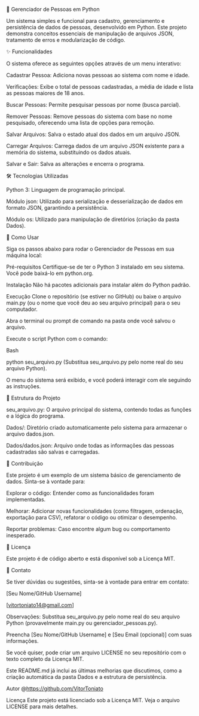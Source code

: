 🚀 Gerenciador de Pessoas em Python

Um sistema simples e funcional para cadastro, gerenciamento e persistência de dados de pessoas, desenvolvido em Python. Este projeto demonstra conceitos essenciais de manipulação de arquivos JSON, tratamento de erros e modularização de código.

✨ Funcionalidades

O sistema oferece as seguintes opções através de um menu interativo:

Cadastrar Pessoa: Adiciona novas pessoas ao sistema com nome e idade.

Verificações: Exibe o total de pessoas cadastradas, a média de idade e lista as pessoas maiores de 18 anos.

Buscar Pessoas: Permite pesquisar pessoas por nome (busca parcial).

Remover Pessoas: Remove pessoas do sistema com base no nome pesquisado, oferecendo uma lista de opções para remoção.

Salvar Arquivos: Salva o estado atual dos dados em um arquivo JSON.

Carregar Arquivos: Carrega dados de um arquivo JSON existente para a memória do sistema, substituindo os dados atuais.

Salvar e Sair: Salva as alterações e encerra o programa.

🛠️ Tecnologias Utilizadas

Python 3: Linguagem de programação principal.

Módulo json: Utilizado para serialização e desserialização de dados em formato JSON, garantindo a persistência.

Módulo os: Utilizado para manipulação de diretórios (criação da pasta Dados).

🚀 Como Usar

Siga os passos abaixo para rodar o Gerenciador de Pessoas em sua máquina local:

Pré-requisitos
Certifique-se de ter o Python 3 instalado em seu sistema. Você pode baixá-lo em python.org.

Instalação
Não há pacotes adicionais para instalar além do Python padrão.

Execução
Clone o repositório (se estiver no GitHub) ou baixe o arquivo main.py (ou o nome que você deu ao seu arquivo principal) para o seu computador.

Abra o terminal ou prompt de comando na pasta onde você salvou o arquivo.

Execute o script Python com o comando:

Bash

python seu_arquivo.py
(Substitua seu_arquivo.py pelo nome real do seu arquivo Python).

O menu do sistema será exibido, e você poderá interagir com ele seguindo as instruções.

📂 Estrutura do Projeto

seu_arquivo.py: O arquivo principal do sistema, contendo todas as funções e a lógica do programa.

Dados/: Diretório criado automaticamente pelo sistema para armazenar o arquivo dados.json.

Dados/dados.json: Arquivo onde todas as informações das pessoas cadastradas são salvas e carregadas.

🤝 Contribuição

Este projeto é um exemplo de um sistema básico de gerenciamento de dados. Sinta-se à vontade para:

Explorar o código: Entender como as funcionalidades foram implementadas.

Melhorar: Adicionar novas funcionalidades (como filtragem, ordenação, exportação para CSV), refatorar o código ou otimizar o desempenho.

Reportar problemas: Caso encontre algum bug ou comportamento inesperado.

📄 Licença

Este projeto é de código aberto e está disponível sob a Licença MIT.

📧 Contato

Se tiver dúvidas ou sugestões, sinta-se à vontade para entrar em contato:

[Seu Nome/GitHub Username]

[vitortoniato14@gmail.com]

Observações:
Substitua seu_arquivo.py pelo nome real do seu arquivo Python (provavelmente main.py ou gerenciador_pessoas.py).

Preencha [Seu Nome/GitHub Username] e [Seu Email (opcional)] com suas informações.

Se você quiser, pode criar um arquivo LICENSE no seu repositório com o texto completo da Licença MIT.

Este README.md já inclui as últimas melhorias que discutimos, como a criação automática da pasta Dados e a estrutura de persistência.

Autor
@https://github.com/VitorToniato

Licença
Este projeto está licenciado sob a Licença MIT. Veja o arquivo LICENSE para mais detalhes. 
